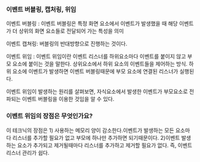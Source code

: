 ### 이벤트 버블링, 캡처링, 위임

이벤트 버블링 : 이벤트 버블링은 특정 화면 요소에서 이벤트가 발생했을 때 해당 이벤트가 더 상위의 화면 요소들로 전달되어 가는 특성을 의미

이벤트 캡쳐링: 버블링의 반대방향으로 진행하는 것이다.

이벤트 위임 : 이벤트 위임이란 이벤트 리스너를 하위요소마다 이벤트를 붙이지 않고 부모 요소에 붙이는 것을 말한다. 상위요소에서 하위 요소의 이벤트들을 제어하는 방식. 하위 요소에 이벤트가 발생하면 이벤트 버블링때문에 부모 요소에 연결된 리스너가 실행된다.

이벤트 위임이 발생하는 원리를 살펴보면, 자식요소에서 발생한 이벤트가 부모요소로 전파되는 이벤트 버블링을 이용한 것임을 알 수 있다.

### 이벤트 위임의 장점은 무엇인가요?

이 테크닉의 장점은 1) 사용하는 메모리 양이 감소한다.이벤트가 발생하는 모든 요소마다 리스너를 추가할 필요가 없고 부모에 하나만 추가하면 되기때문이다. 2)이벤트 발생하는 요소가 추가되고 제거될때마다 리스너를 추가하고 제거할 필요가 없다. 즉, 이벤트 리스너 관리가 쉽다.
